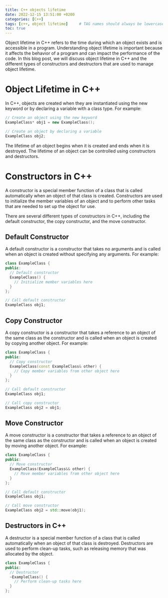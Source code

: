 ```yaml
---
title: C++ objects lifetime
date: 2022-12-15 13:51:00 +0200
categories: [C++]
tags: [c++, object lifetime]     # TAG names should always be lowercase
toc: true
---
```


Object lifetime in C++ refers to the time during which an object exists and is accessible in a program. Understanding object lifetime is important because it affects the behavior of a program and can impact the performance of the code. In this blog post, we will discuss object lifetime in C++ and the different types of constructors and destructors that are used to manage object lifetime.

# Object Lifetime in C++
In C++, objects are created when they are instantiated using the new keyword or by declaring a variable with a class type. For example:

```c++
// Create an object using the new keyword
ExampleClass* obj1 = new ExampleClass();

// Create an object by declaring a variable
ExampleClass obj2;
```

The lifetime of an object begins when it is created and ends when it is destroyed. The lifetime of an object can be controlled using constructors and destructors.

# Constructors in C++
A constructor is a special member function of a class that is called automatically when an object of that class is created. Constructors are used to initialize the member variables of an object and to perform other tasks that are needed to set up the object for use.

There are several different types of constructors in C++, including the default constructor, the copy constructor, and the move constructor.

## Default Constructor
A default constructor is a constructor that takes no arguments and is called when an object is created without specifying any arguments. For example:

```c++
class ExampleClass {
public:
  // Default constructor
  ExampleClass() {
    // Initialize member variables here
  }
};

// Call default constructor
ExampleClass obj1;
```

## Copy Constructor
A copy constructor is a constructor that takes a reference to an object of the same class as the constructor and is called when an object is created by copying another object. For example:

```c++
class ExampleClass {
public:
  // Copy constructor
  ExampleClass(const ExampleClass& other) {
    // Copy member variables from other object here
  }
};

// Call default constructor
ExampleClass obj1;

// Call copy constructor
ExampleClass obj2 = obj1;
```

## Move Constructor
A move constructor is a constructor that takes a reference to an object of the same class as the constructor and is called when an object is created by moving another object. For example:

```c++
class ExampleClass {
public:
  // Move constructor
  ExampleClass(ExampleClass&& other) {
    // Move member variables from other object here
  }
};

// Call default constructor
ExampleClass obj1;

// Call move constructor
ExampleClass obj2 = std::move(obj1);

```

## Destructors in C++
A destructor is a special member function of a class that is called automatically when an object of that class is destroyed. Destructors are used to perform clean-up tasks, such as releasing memory that was allocated by the object.

```c++
class ExampleClass {
public:
  // Destructor
  ~ExampleClass() {
    // Perform clean-up tasks here
  }
};
```

